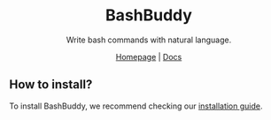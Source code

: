 <div align="center">

# BashBuddy

Write bash commands with natural language.

[Homepage](https://bashbuddy.run) | [Docs](https://docs.bashbuddy.run)

</div>

## How to install?

To install BashBuddy, we recommend checking our [installation guide](https://docs.bashbuddy.run/getting-started/installation).
